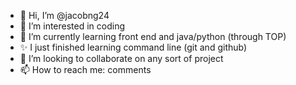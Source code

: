 - 👋 Hi, I’m @jacobng24
- 👀 I’m interested in coding
- 🌱 I’m currently learning front end and java/python (through TOP)
- ✨ I just finished learning command line (git and github)
- 💞️ I’m looking to collaborate on any sort of project
- 📫 How to reach me: comments

<!---
jacobng24/jacobng24 is a ✨ special ✨ repository because its `README.md` (this file) appears on your GitHub profile.
You can click the Preview link to take a look at your changes.
--->
